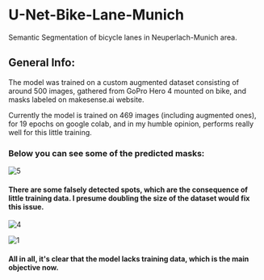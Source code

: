 # U-Net-Bike-Lane-Munich
Semantic Segmentation of bicycle lanes in Neuperlach-Munich area.

## General Info:

The model was trained on a custom augmented dataset consisting of around 500 images, gathered from GoPro Hero 4 mounted on bike, and masks labeled on makesense.ai website.

Currently the model is trained on 469 images (including augmented ones), for 19 epochs on google colab, and in my humble opinion, performs really well for this little training.

### Below you can see some of the predicted masks:

![5](https://github.com/gunslinger7/U-Net-Bike-Lane-Munich/assets/167663925/3e52e946-033a-4a4b-8e7e-96162baa213c)


#### There are some falsely detected spots, which are the consequence of little training data. I presume doubling the size of the dataset would fix this issue.
![4](https://github.com/gunslinger7/U-Net-Bike-Lane-Munich/assets/167663925/bf966840-5b8d-4e5f-8f68-b30691734b77)

![1](https://github.com/gunslinger7/U-Net-Bike-Lane-Munich/assets/167663925/8369f8ac-0f19-4c5c-8e54-60b112788ec6)

#### All in all, it's clear that the model lacks training data, which is the main objective now.
